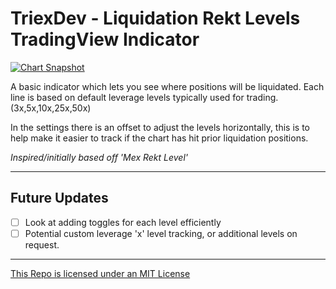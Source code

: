 # TriexDev - Liquidation Rekt Levels TradingView Indicator

[![Chart Snapshot](https://www.tradingview.com/x/D44FB7NQ)](https://www.tradingview.com/x/D44FB7NQ)

A basic indicator which lets you see where positions will be liquidated. Each line is based on default leverage levels typically used for trading. (3x,5x,10x,25x,50x)

In the settings there is an offset to adjust the levels horizontally, this is to help make it easier to track if the chart has hit prior liquidation positions.

_Inspired/initially based off 'Mex Rekt Level'_

---
## Future Updates
- [ ] Look at adding toggles for each level efficiently
- [ ] Potential custom leverage 'x' level tracking, or additional levels on request.

---

[This Repo is licensed under an MIT License](./LICENSE)
